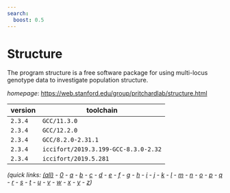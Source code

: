 ```yaml
---
search:
  boost: 0.5
---
```

# Structure

The program structure is a free software package for using multi-locus genotype data to investigate  population structure.

*homepage*: <https://web.stanford.edu/group/pritchardlab/structure.html>

version | toolchain
--------|----------
``2.3.4`` | ``GCC/11.3.0``
``2.3.4`` | ``GCC/12.2.0``
``2.3.4`` | ``GCC/8.2.0-2.31.1``
``2.3.4`` | ``iccifort/2019.3.199-GCC-8.3.0-2.32``
``2.3.4`` | ``iccifort/2019.5.281``


*(quick links: [(all)](../index.md) - [0](../0/index.md) - [a](../a/index.md) - [b](../b/index.md) - [c](../c/index.md) - [d](../d/index.md) - [e](../e/index.md) - [f](../f/index.md) - [g](../g/index.md) - [h](../h/index.md) - [i](../i/index.md) - [j](../j/index.md) - [k](../k/index.md) - [l](../l/index.md) - [m](../m/index.md) - [n](../n/index.md) - [o](../o/index.md) - [p](../p/index.md) - [q](../q/index.md) - [r](../r/index.md) - [s](../s/index.md) - [t](../t/index.md) - [u](../u/index.md) - [v](../v/index.md) - [w](../w/index.md) - [x](../x/index.md) - [y](../y/index.md) - [z](../z/index.md))*

